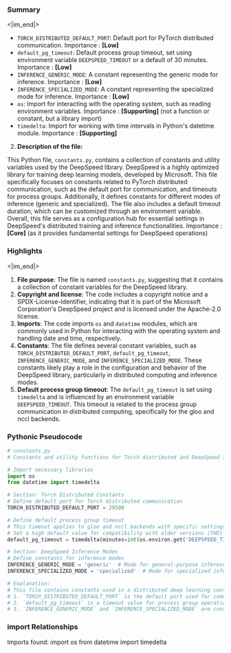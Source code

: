 

### Summary

<|im_end|>

* `TORCH_DISTRIBUTED_DEFAULT_PORT`: Default port for PyTorch distributed communication. Importance : **[Low]**
* `default_pg_timeout`: Default process group timeout, set using environment variable `DEEPSPEED_TIMEOUT` or a default of 30 minutes. Importance : **[Low]**
* `INFERENCE_GENERIC_MODE`: A constant representing the generic mode for inference. Importance : **[Low]**
* `INFERENCE_SPECIALIZED_MODE`: A constant representing the specialized mode for inference. Importance : **[Low]**
* `os`: Import for interacting with the operating system, such as reading environment variables. Importance : **[Supporting]** (not a function or constant, but a library import)
* `timedelta`: Import for working with time intervals in Python's datetime module. Importance : **[Supporting]**

2. **Description of the file:**

This Python file, `constants.py`, contains a collection of constants and utility variables used by the DeepSpeed library. DeepSpeed is a highly optimized library for training deep learning models, developed by Microsoft. This file specifically focuses on constants related to PyTorch distributed communication, such as the default port for communication, and timeouts for process groups. Additionally, it defines constants for different modes of inference (generic and specialized). The file also includes a default timeout duration, which can be customized through an environment variable. Overall, this file serves as a configuration hub for essential settings in DeepSpeed's distributed training and inference functionalities. Importance : **[Core]** (as it provides fundamental settings for DeepSpeed operations)

### Highlights

<|im_end|>

1. **File purpose**: The file is named `constants.py`, suggesting that it contains a collection of constant variables for the DeepSpeed library.
2. **Copyright and license**: The code includes a copyright notice and a SPDX-License-Identifier, indicating that it is part of the Microsoft Corporation's DeepSpeed project and is licensed under the Apache-2.0 license.
3. **Imports**: The code imports `os` and `datetime` modules, which are commonly used in Python for interacting with the operating system and handling date and time, respectively.
4. **Constants**: The file defines several constant variables, such as `TORCH_DISTRIBUTED_DEFAULT_PORT`, `default_pg_timeout`, `INFERENCE_GENERIC_MODE`, and `INFERENCE_SPECIALIZED_MODE`. These constants likely play a role in the configuration and behavior of the DeepSpeed library, particularly in distributed computing and inference modes.
5. **Default process group timeout**: The `default_pg_timeout` is set using `timedelta` and is influenced by an environment variable `DEEPSPEED_TIMEOUT`. This timeout is related to the process group communication in distributed computing, specifically for the gloo and nccl backends.

### Pythonic Pseudocode

```python
# constants.py
# Constants and utility functions for Torch distributed and DeepSpeed inference modes

# Import necessary libraries
import os
from datetime import timedelta

# Section: Torch Distributed Constants
# Define default port for Torch distributed communication
TORCH_DISTRIBUTED_DEFAULT_PORT = 29500

# Define default process group timeout
# This timeout applies to gloo and nccl backends with specific settings
# Set a high default value for compatibility with older versions (THD)
default_pg_timeout = timedelta(minutes=int(os.environ.get('DEEPSPEED_TIMEOUT', default=30)))

# Section: DeepSpeed Inference Modes
# Define constants for inference modes
INFERENCE_GENERIC_MODE = 'generic'  # Mode for general-purpose inference
INFERENCE_SPECIALIZED_MODE = 'specialized'  # Mode for specialized inference scenarios

# Explanation:
# This file contains constants used in a distributed deep learning context, specifically for the DeepSpeed library.
# 1. `TORCH_DISTRIBUTED_DEFAULT_PORT` is the default port used for communication between processes in a distributed setup.
# 2. `default_pg_timeout` is a timeout value for process group operations, which is set based on an environment variable 'DEEPSPEED_TIMEOUT' or a default value of 30 minutes.
# 3. `INFERENCE_GENERIC_MODE` and `INFERENCE_SPECIALIZED_MODE` are constants representing different inference modes in DeepSpeed, catering to different use cases.
```


### import Relationships

Imports found:
import os
from datetime import timedelta